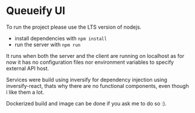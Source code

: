 # Queueify UI

To run the project please use the LTS version of nodejs.

- install dependencies with `npm install`
- run the server with `npm run`

It runs when both the server and the client are running on localhost as
for now it has no configuration files nor environment variables to specify
external API host.

Services were build using inversify for dependency injection using
inversify-react, thats why there are no functional components,
even though i like them a lot.

Dockerized build and image can be done if you ask me to do so :).
